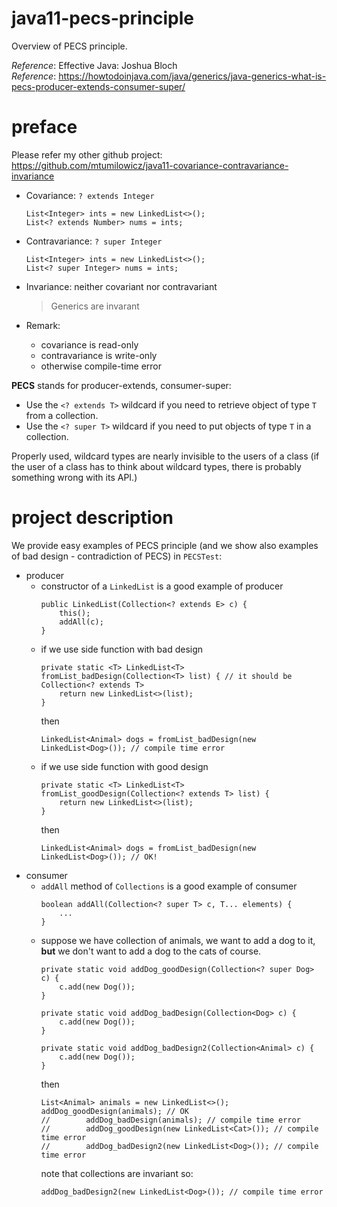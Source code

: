 # java11-pecs-principle
Overview of PECS principle.

_Reference_: Effective Java: Joshua Bloch  
_Reference_: https://howtodoinjava.com/java/generics/java-generics-what-is-pecs-producer-extends-consumer-super/

# preface
Please refer my other github project: https://github.com/mtumilowicz/java11-covariance-contravariance-invariance

* Covariance: `? extends Integer`
    ```
    List<Integer> ints = new LinkedList<>();
    List<? extends Number> nums = ints;
    ```
* Contravariance: `? super Integer`
    ```
    List<Integer> ints = new LinkedList<>();
    List<? super Integer> nums = ints;
    ```
* Invariance: neither covariant nor contravariant
    > Generics are invarant
    
* Remark:
    * covariance is read-only
    * contravariance is write-only
    * otherwise compile-time error

**PECS** stands for producer-extends, consumer-super:
* Use the `<? extends T>` wildcard if you need to 
retrieve object of type `T` from a collection.
* Use the `<? super T>` wildcard if you need to put 
objects of type `T` in a collection.

Properly used, wildcard types are nearly invisible to the 
users of a class (if the user of a class has to think 
about wildcard types, there is probably something wrong 
with its API.)

# project description
We provide easy examples of PECS principle (and 
we show also examples of bad design - contradiction
of PECS) in `PECSTest`:
* producer
    * constructor of a `LinkedList` is a good example of
    producer
        ```
        public LinkedList(Collection<? extends E> c) {
            this();
            addAll(c);
        }
        ```
    * if we use side function with bad design
        ```
        private static <T> LinkedList<T> fromList_badDesign(Collection<T> list) { // it should be Collection<? extends T>
            return new LinkedList<>(list);
        }
        ```
        then
        ```
        LinkedList<Animal> dogs = fromList_badDesign(new LinkedList<Dog>()); // compile time error
        ```
    * if we use side function with good design
        ```
        private static <T> LinkedList<T> fromList_goodDesign(Collection<? extends T> list) {
            return new LinkedList<>(list);
        }
        ```
        then
        ```
        LinkedList<Animal> dogs = fromList_badDesign(new LinkedList<Dog>()); // OK!
        ```
* consumer
    * `addAll` method of `Collections` is a good example of
    consumer
        ```
        boolean addAll(Collection<? super T> c, T... elements) {
            ...
        }
        ```
    * suppose we have collection of animals, we want to add
    a dog to it, **but** we don't want to add a dog to the 
    cats of course.
        ```
        private static void addDog_goodDesign(Collection<? super Dog> c) {
            c.add(new Dog());
        }
        
        private static void addDog_badDesign(Collection<Dog> c) {
            c.add(new Dog());
        }
        
        private static void addDog_badDesign2(Collection<Animal> c) {
            c.add(new Dog());
        }
        ```
        then
        ```
        List<Animal> animals = new LinkedList<>();
        addDog_goodDesign(animals); // OK
        //        addDog_badDesign(animals); // compile time error
        //        addDog_goodDesign(new LinkedList<Cat>()); // compile time error
        //        addDog_badDesign2(new LinkedList<Dog>()); // compile time error
        ```
        note that collections are invariant so:
        ```
        addDog_badDesign2(new LinkedList<Dog>()); // compile time error
        ```
    